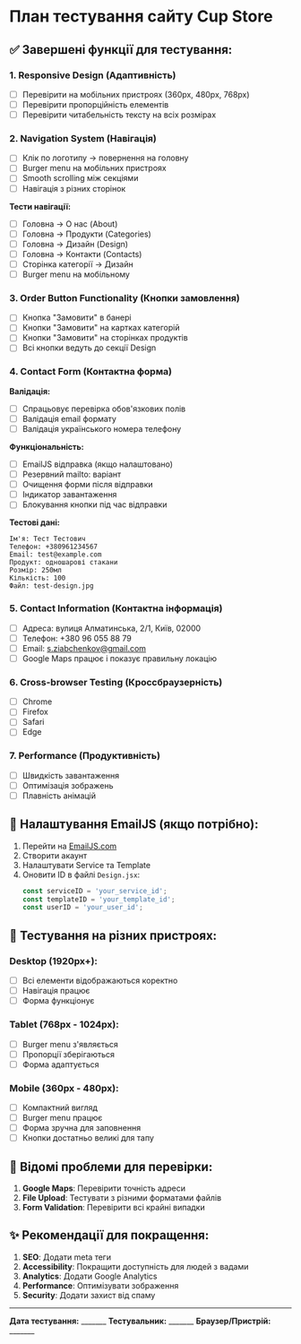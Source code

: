# План тестування сайту Cup Store

## ✅ Завершені функції для тестування:

### 1. Responsive Design (Адаптивність)
- [ ] Перевірити на мобільних пристроях (360px, 480px, 768px)
- [ ] Перевірити пропорційність елементів
- [ ] Перевірити читабельність тексту на всіх розмірах

### 2. Navigation System (Навігація)
- [ ] Клік по логотипу -> повернення на головну
- [ ] Burger menu на мобільних пристроях
- [ ] Smooth scrolling між секціями
- [ ] Навігація з різних сторінок

**Тести навігації:**
- [ ] Головна → О нас (About)
- [ ] Головна → Продукти (Categories)  
- [ ] Головна → Дизайн (Design)
- [ ] Головна → Контакти (Contacts)
- [ ] Сторінка категорії → Дизайн
- [ ] Burger menu на мобільному

### 3. Order Button Functionality (Кнопки замовлення)
- [ ] Кнопка "Замовити" в банері
- [ ] Кнопки "Замовити" на картках категорій
- [ ] Кнопки "Замовити" на сторінках продуктів
- [ ] Всі кнопки ведуть до секції Design

### 4. Contact Form (Контактна форма)
**Валідація:**
- [ ] Спрацьовує перевірка обов'язкових полів
- [ ] Валідація email формату
- [ ] Валідація українського номера телефону

**Функціональність:**
- [ ] EmailJS відправка (якщо налаштовано)
- [ ] Резервний mailto: варіант
- [ ] Очищення форми після відправки
- [ ] Індикатор завантаження
- [ ] Блокування кнопки під час відправки

**Тестові дані:**
```
Ім'я: Тест Тестович
Телефон: +380961234567
Email: test@example.com
Продукт: одношарові стакани
Розмір: 250мл
Кількість: 100
Файл: test-design.jpg
```

### 5. Contact Information (Контактна інформація)
- [ ] Адреса: вулиця Алматинська, 2/1, Київ, 02000
- [ ] Телефон: +380 96 055 88 79
- [ ] Email: s.ziabchenkov@gmail.com
- [ ] Google Maps працює і показує правильну локацію

### 6. Cross-browser Testing (Кроссбраузерність)
- [ ] Chrome
- [ ] Firefox
- [ ] Safari
- [ ] Edge

### 7. Performance (Продуктивність)
- [ ] Швидкість завантаження
- [ ] Оптимізація зображень
- [ ] Плавність анімацій

## 🔧 Налаштування EmailJS (якщо потрібно):

1. Перейти на [EmailJS.com](https://www.emailjs.com/)
2. Створити акаунт
3. Налаштувати Service та Template
4. Оновити ID в файлі `Design.jsx`:
   ```javascript
   const serviceID = 'your_service_id';
   const templateID = 'your_template_id';
   const userID = 'your_user_id';
   ```

## 📱 Тестування на різних пристроях:

### Desktop (1920px+):
- [ ] Всі елементи відображаються коректно
- [ ] Навігація працює
- [ ] Форма функціонує

### Tablet (768px - 1024px):
- [ ] Burger menu з'являється
- [ ] Пропорції зберігаються
- [ ] Форма адаптується

### Mobile (360px - 480px):
- [ ] Компактний вигляд
- [ ] Burger menu працює
- [ ] Форма зручна для заповнення
- [ ] Кнопки достатньо великі для тапу

## 🐛 Відомі проблеми для перевірки:

1. **Google Maps**: Перевірити точність адреси
2. **File Upload**: Тестувати з різними форматами файлів
3. **Form Validation**: Перевірити всі крайні випадки

## ✨ Рекомендації для покращення:

1. **SEO**: Додати meta теги
2. **Accessibility**: Покращити доступність для людей з вадами
3. **Analytics**: Додати Google Analytics
4. **Performance**: Оптимізувати зображення
5. **Security**: Додати захист від спаму

---

**Дата тестування:** _______
**Тестувальник:** _______
**Браузер/Пристрій:** _______
